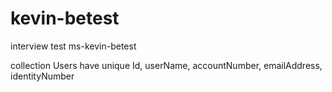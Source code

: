 # kevin-betest
interview test
ms-kevin-betest

collection Users have unique Id, userName, accountNumber, emailAddress, identityNumber